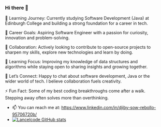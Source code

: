 ### Hi there 👋

🌱 Learning Journey: Currently studying Software Development (Java) at Edinburgh College and building a strong foundation for a career in tech.

🔭 Career Goals: Aspiring Software Engineer with a passion for curiosity, innovation and problem-solving.

👯 Collaboration: Actively looking to contribute to open-source projects to sharpen my skills, explore new technologies and learn by doing.

🤔 Learning Focus: Improving my knowledge of data structures and algorithms while staying open to sharing insights and growing together.

💬 Let’s Connect: Happy to chat about software development, Java or the wider world of tech. I believe collaboration fuels creativity.

⚡ Fun Fact: Some of my best coding breakthroughs come after a walk. Stepping away often solves more than overthinking.

- 📫 You can reach me at: https://www.linkedin.com/in/djiby-sow-rebollo-95706720b/
- [![Lancelcode GitHub stats](https://github-readme-stats.vercel.app/api?username=Lancelcode)](https://github.com/anuraghazra/github-readme-stats)
  
<!--
**Lancelcode/Lancelcode** is a ✨ _special_ ✨ repository because its `README.md` (this file) appears on your GitHub profile.

Here are some ideas to get you started:
- ...
 ...
- 😄 Pronouns: ...
- 
[![Lancelcode GitHub stats](https://github-readme-stats.vercel.app/api?username=Lancelcode)](https://github.com/anuraghazra/github-readme-stats)-->

